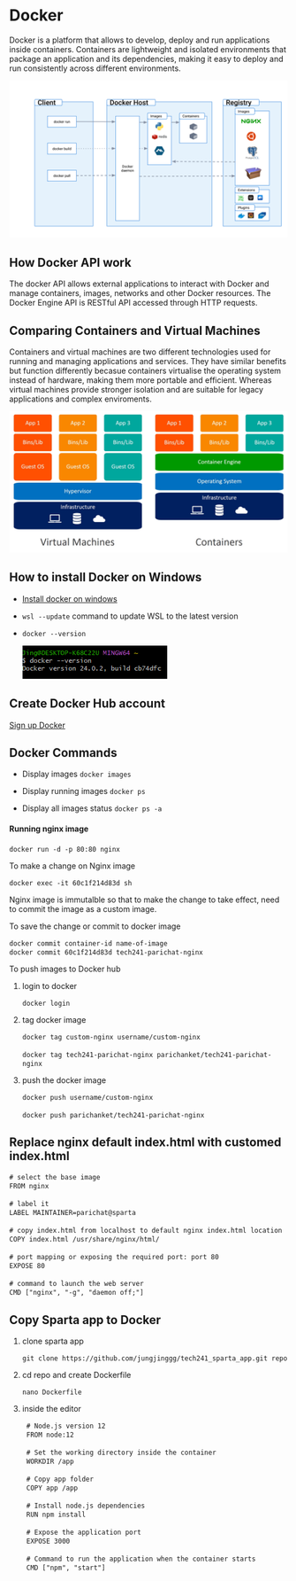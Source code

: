 # Docker
Docker is a platform that allows to develop, deploy and run applications inside containers. Containers are lightweight and isolated environments that package an application and its dependencies, making it easy to deploy and run consistently across different environments.  

![Docker architecture](images/architecture.svg)

## How Docker API work
The docker API allows external applications to interact with Docker and manage containers, images, networks and other Docker resources. The Docker Engine API is RESTful API accessed through HTTP requests.

## Comparing Containers and Virtual Machines
Containers and virtual machines are two different technologies used for running and managing applications and services. They have similar benefits but function differently becasue containers virtualise the operating system instead of hardware, making them more portable and efficient. Whereas virtual machines provide stronger isolation and are suitable for legacy applications and complex enviroments.

![comparing containers and vms](images/containers-vs-virtual-machines.jpg)

## How to install Docker on Windows
* [Install docker on windows](https://docs.docker.com/desktop/install/windows-install/)

* `wsl --update` command to update WSL to the latest version
* `docker --version`
  
  ![docker version](images/version.png)


## Create Docker Hub account
[Sign up Docker](https://hub.docker.com/signup?state=hKFo2SBmSkszaWJjME1FTnNsM3dWYjVGV2FGZ0p2ZlF6MF9Pd6Fur3VuaXZlcnNhbC1sb2dpbqN0aWTZIFgwSGVpZjM0ZU00STQydlYydE5jSVdkY1Z5cVNOUnFso2NpZNkgbHZlOUdHbDhKdFNVcm5lUTFFVnVDMGxiakhkaTluYjk)

## Docker Commands

* Display images
  `docker images`

* Display running images
  `docker ps`

* Display all images status
  `docker ps -a`

#### Running nginx image
`docker run -d -p 80:80 nginx`

To make a change on Nginx image
```
docker exec -it 60c1f214d83d sh
```
Nginx image is immutalble so that to make the change to take effect, need to commit the image as a custom image. 

To save the change or commit to docker image
```
docker commit container-id name-of-image
docker commit 60c1f214d83d tech241-parichat-nginx
``` 
To push images to Docker hub
1. login to docker
   ```
   docker login
   ```

2. tag docker image
   ```
   docker tag custom-nginx username/custom-nginx

   docker tag tech241-parichat-nginx parichanket/tech241-parichat-nginx
   ```

3. push the docker image
   ```
   docker push username/custom-nginx

   docker push parichanket/tech241-parichat-nginx
   ```

## Replace nginx default index.html with customed index.html
```
# select the base image
FROM nginx 

# label it
LABEL MAINTAINER=parichat@sparta

# copy index.html from localhost to default nginx index.html location
COPY index.html /usr/share/nginx/html/

# port mapping or exposing the required port: port 80
EXPOSE 80

# command to launch the web server  
CMD ["nginx", "-g", "daemon off;"] 
```

## Copy Sparta app to Docker
1. clone sparta app
   ```
   git clone https://github.com/jungjinggg/tech241_sparta_app.git repo
   ```
2. cd repo and create Dockerfile
   ```
   nano Dockerfile 
   ```
3. inside the editor
   ```
    # Node.js version 12
    FROM node:12

    # Set the working directory inside the container
    WORKDIR /app

    # Copy app folder
    COPY app /app

    # Install node.js dependencies
    RUN npm install

    # Expose the application port
    EXPOSE 3000

    # Command to run the application when the container starts
    CMD ["npm", "start"]
   ```